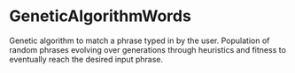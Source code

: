 # GeneticAlgorithmWords
Genetic algorithm to match a phrase typed in by the user. Population of random phrases evolving over generations through heuristics and fitness to eventually reach the desired input phrase.
